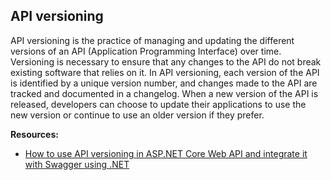 ## API versioning

API versioning is the practice of managing and updating the different versions of an API (Application Programming Interface) over time. 
Versioning is necessary to ensure that any changes to the API do not break existing software that relies on it.
In API versioning, each version of the API is identified by a unique version number, and changes made to the API are tracked and documented in a changelog. 
When a new version of the API is released, developers can choose to update their applications to use the new version or continue to use an older version if they prefer.

**Resources:**

 - [How to use API versioning in ASP.NET Core Web API and integrate it with Swagger using .NET](https://learn.microsoft.com/en-us/aspnet/core/fundamentals/openapi/overview?view=aspnetcore-8.0)
